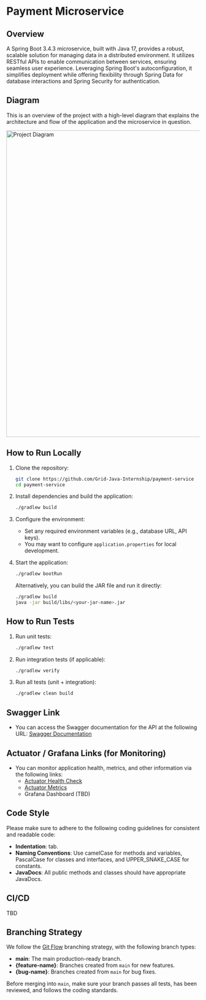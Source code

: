 # Payment Microservice

## Overview

A Spring Boot 3.4.3 microservice, built with Java 17, provides a robust, scalable solution for managing data in a distributed environment.
It utilizes RESTful APIs to enable communication between services, ensuring seamless user experience.
Leveraging Spring Boot's autoconfiguration, it simplifies deployment while offering flexibility through Spring Data for database interactions and Spring Security for authentication.

## Diagram
This is an overview of the project with a high-level diagram that explains the architecture and flow of the application and the microservice in question.

<img src="https://i.ibb.co/ynqCxv0f/Final-Class-Diagram.png" alt="Project Diagram" width="800"/>

## How to Run Locally

1. Clone the repository:
    ```bash
    git clone https://github.com/Grid-Java-Internship/payment-service
    cd payment-service
    ```

2. Install dependencies and build the application:
    ```bash
    ./gradlew build
    ```

3. Configure the environment:
    - Set any required environment variables (e.g., database URL, API keys).
    - You may want to configure `application.properties` for local development.

4. Start the application:
    ```bash
    ./gradlew bootRun
    ```
   Alternatively, you can build the JAR file and run it directly:
    ```bash
    ./gradlew build
    java -jar build/libs/<your-jar-name>.jar
    ```

## How to Run Tests

1. Run unit tests:
    ```bash
    ./gradlew test
    ```

2. Run integration tests (if applicable):
    ```bash
    ./gradlew verify
    ```

3. Run all tests (unit + integration):
    ```bash
    ./gradlew clean build
    ```

## Swagger Link

- You can access the Swagger documentation for the API at the following URL:
  [Swagger Documentation](http://localhost:8080/swagger-ui.html)

## Actuator / Grafana Links (for Monitoring)

- You can monitor application health, metrics, and other information via the following links:
    - [Actuator Health Check](http://localhost:8080/actuator/health)
    - [Actuator Metrics](http://localhost:8080/actuator/metrics)
    - Grafana Dashboard (TBD)

## Code Style

Please make sure to adhere to the following coding guidelines for consistent and readable code:

- **Indentation**: tab.
- **Naming Conventions**: Use camelCase for methods and variables, PascalCase for classes and interfaces, and UPPER_SNAKE_CASE for constants.
- **JavaDocs**: All public methods and classes should have appropriate JavaDocs.

## CI/CD

TBD

## Branching Strategy

We follow the [Git Flow](https://www.atlassian.com/git/tutorials/comparing-workflows/gitflow-workflow) branching strategy, with the following branch types:

- **main**: The main production-ready branch.
- **{feature-name}**: Branches created from `main` for new features.
- **{bug-name}**: Branches created from `main` for bug fixes.

Before merging into `main`, make sure your branch passes all tests, has been reviewed, and follows the coding standards.